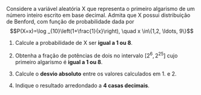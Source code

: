 Considere a variável aleatória X
que representa o primeiro algarismo de um número inteiro escrito em base decimal. Admita que X
possui distribuição de Benford, com função de probabilidade dada por
$$P(X=x)=\log _{10}\left(1+\frac{1}{x}\right), \quad x \in\{1,2, \ldots, 9\}$$

1. Calcule a probabilidade de X ser **igual a 1 ou 8**.

2. Obtenha a fração de potências de dois no intervalo $[2^6,2^{25}]$ cujo primeiro algarismo é **igual a 1 ou 8**.

3. Calcule o **desvio absoluto** entre os valores calculados em 1. e 2.

4. Indique o resultado arredondado a **4 casas decimais**.
